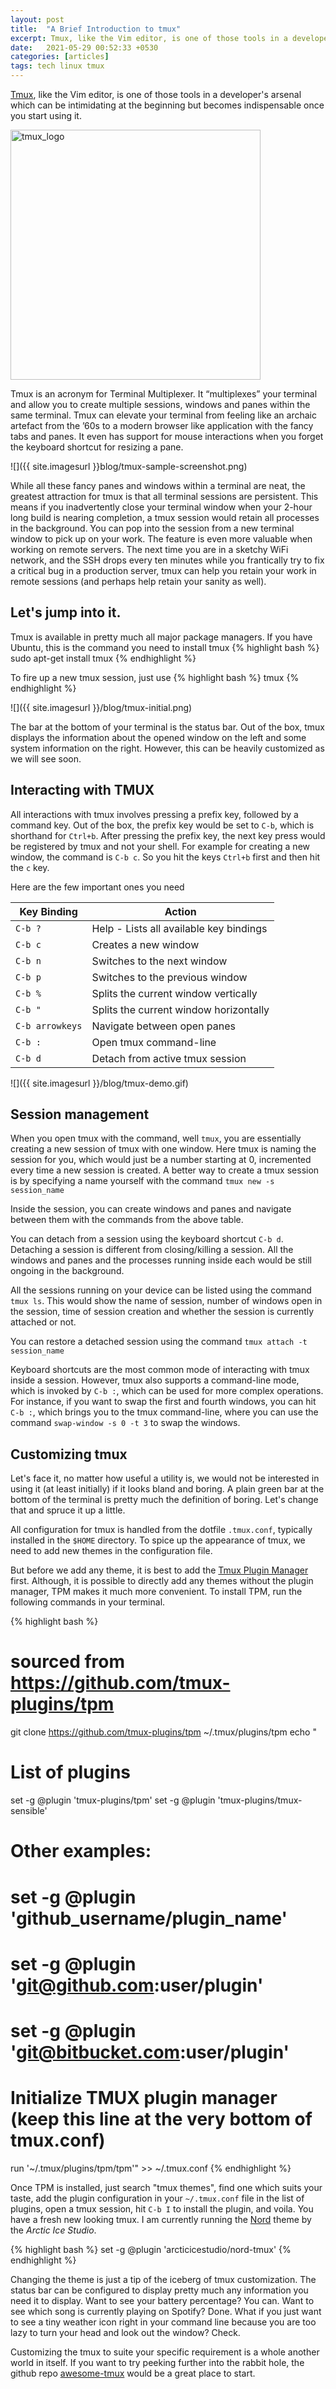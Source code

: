 ```yaml
---
layout: post
title:  "A Brief Introduction to tmux"
excerpt: Tmux, like the Vim editor, is one of those tools in a developer's arsenal which can be intimidating at the beginning but becomes indispensable once you start using it.
date:   2021-05-29 00:52:33 +0530
categories: [articles]
tags: tech linux tmux
---
```


[Tmux][tmux-gh], like the Vim editor, is one of those tools in a developer's
arsenal which can be intimidating at the beginning but becomes indispensable
once you start using it.

<img src="https://upload.wikimedia.org/wikipedia/commons/e/e4/Tmux_logo.svg" alt="tmux_logo" width="400"/>

Tmux is an acronym for Terminal Multiplexer. It “multiplexes” your terminal and
allow you to create multiple sessions, windows and panes within the same
terminal. Tmux can elevate your terminal from feeling like an archaic artefact
from the ’60s to a modern browser like application with the fancy tabs and
panes. It even has support for mouse interactions when you forget the keyboard
shortcut for resizing a pane.

![]({{ site.imagesurl }}blog/tmux-sample-screenshot.png)

While all these fancy panes and windows within a terminal are neat, the
greatest attraction for tmux is that all terminal sessions are persistent. This
means if you inadvertently close your terminal window when your 2-hour long
build is nearing completion, a tmux session would retain all processes in the
background. You can pop into the session from a new terminal window to pick up
on your work. The feature is even more valuable when working on remote servers.
The next time you are in a sketchy WiFi network, and the SSH drops every ten
minutes while you frantically try to fix a critical bug in a production server,
tmux can help you retain your work in remote sessions (and perhaps help retain
your sanity as well).

## Let's jump into it.

Tmux is available in pretty much all major package managers. If you have Ubuntu,
this is the command you need to install tmux
{% highlight bash %}
sudo apt-get install tmux
{% endhighlight %}

To fire up a new tmux session, just use
{% highlight bash %}
tmux
{% endhighlight %}

![]({{ site.imagesurl }}/blog/tmux-initial.png)

The bar at the bottom of your terminal is the status bar. Out of the box, tmux
displays the information about the opened window on the left and some system
information on the right. However, this can be heavily customized as we will
see soon.

## Interacting with TMUX

All interactions with tmux involves pressing a prefix key, followed by a
command key. Out of the box, the prefix key would be set to `C-b`, which is
shorthand for `Ctrl+b`. After pressing the prefix key, the next key press would
be registered by tmux and not your shell. For example for creating a new
window, the command is `C-b c`. So you hit the keys `Ctrl+b` first and then hit
the `c` key.

Here are the few important ones you need

| Key Binding       | Action                                    |
| ----------------- | ----------------------------------------- |
| `C-b ?`           | Help - Lists all available key bindings   |
| `C-b c`           | Creates a new window                      |
| `C-b n`           | Switches to the next window               |
| `C-b p`           | Switches to the previous window           |
| `C-b %`           | Splits the current window vertically      |
| `C-b "`           | Splits the current window horizontally    |
| `C-b arrowkeys`   | Navigate between open panes               |
| `C-b :`           | Open tmux command-line                    |
| `C-b d`           | Detach from active tmux session           |

![]({{ site.imagesurl }}/blog/tmux-demo.gif)

## Session management

When you open tmux with the command, well `tmux`, you are essentially creating
a new session of tmux with one window. Here tmux is naming the session for you,
which would just be a number starting at 0, incremented every time a new
session is created. A better way to create a tmux session is by specifying a
name yourself with the command `tmux new -s session_name`

Inside the session, you can create windows and panes and navigate between them
with the commands from the above table.

You can detach from a session using the keyboard shortcut `C-b d`. Detaching a
session is different from closing/killing a session. All the windows and panes
and the processes running inside each would be still ongoing in the background.

All the sessions running on your device can be listed using the command
`tmux ls`. This would show the name of session, number of windows open in the
session, time of session creation and whether the session is currently attached
or not.

You can restore a detached session using the command `tmux attach -t session_name`

Keyboard shortcuts are the most common mode of interacting with tmux inside a
session. However, tmux also supports a command-line mode, which is invoked by
`C-b :`, which can be used for more complex operations. For instance, if you
want to swap the first and fourth windows, you can hit `C-b :`, which brings
you to the tmux command-line, where you can use the command `swap-window -s 0 -t 3`
to swap the windows.

## Customizing tmux

Let's face it, no matter how useful a utility is, we would not be interested in
using it (at least initially) if it looks bland and boring. A plain green bar
at the bottom of the terminal is pretty much the definition of boring. Let's
change that and spruce it up a little.

All configuration for tmux is handled from the dotfile `.tmux.conf`, typically
installed in the `$HOME` directory. To spice up the appearance of tmux, we need
to add new themes in the configuration file.

But before we add any theme, it is best to add the [Tmux Plugin Manager][tpm-gh]
first. Although, it is possible to directly add any themes without the plugin
manager, TPM makes it much more convenient. To install TPM, run the following
commands in your terminal.

{% highlight bash %}
# sourced from https://github.com/tmux-plugins/tpm
git clone https://github.com/tmux-plugins/tpm ~/.tmux/plugins/tpm
echo "
# List of plugins
set -g @plugin 'tmux-plugins/tpm'
set -g @plugin 'tmux-plugins/tmux-sensible'

# Other examples:
# set -g @plugin 'github_username/plugin_name'
# set -g @plugin 'git@github.com:user/plugin'
# set -g @plugin 'git@bitbucket.com:user/plugin'

# Initialize TMUX plugin manager (keep this line at the very bottom of tmux.conf)
run '~/.tmux/plugins/tpm/tpm'" >> ~/.tmux.conf
{% endhighlight %}

Once TPM is installed, just search "tmux themes", find one which suits your
taste, add the plugin configuration in your `~/.tmux.conf` file in the list of
plugins, open a tmux session, hit `C-b I` to install the plugin, and voila. You
have a fresh new looking tmux. I am currently running the [Nord][nord-gh] theme
by the _Arctic Ice Studio_.

{% highlight bash %}
set -g @plugin 'arcticicestudio/nord-tmux'
{% endhighlight %}

Changing the theme is just a tip of the iceberg of tmux customization. The
status bar can be configured to display pretty much any information you need it
to display. Want to see your battery percentage? You can. Want to see which
song is currently playing on Spotify? Done. What if you just want to see a tiny
weather icon right in your command line because you are too lazy to turn your
head and look out the window? Check.

Customizing the tmux to suite your specific requirement is a whole another
world in itself. If you want to try peeking further into the rabbit hole, the
github repo [awesome-tmux][awesome-tmux-gh] would be a great place to start.

[tmux-gh]:          https://github.com/tmux/tmux
[awesome-tmux-gh]:  https://github.com/rothgar/awesome-tmux
[tpm-gh]:           https://github.com/tmux-plugins/tpm
[nord-gh]:          https://github.com/arcticicestudio/nord-tmux
